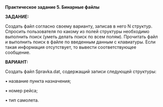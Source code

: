 **Практическое задание 5. Бинарные файлы**

**ЗАДАНИE:**

Создать файл согласно своему варианту, записав в него N структур. Спросить пользователя по какому из полей структуры необходимо выполнить поиск (уметь делать поиск по всем полям). Прочитать файл и выполнить поиск в файле по введенным данным с клавиатуры. Если такая информация отсутствует, то вывести соответствующее сообщение.

**ВАРИАНТ:**

Создать файл Spravka.dat, содержащий записи следующей структуры:

•	название пункта назначения; 

•	номер рейса;

•	тип самолета.

